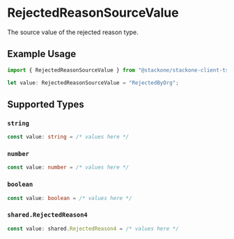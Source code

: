 # RejectedReasonSourceValue

The source value of the rejected reason type.

## Example Usage

```typescript
import { RejectedReasonSourceValue } from "@stackone/stackone-client-ts/sdk/models/shared";

let value: RejectedReasonSourceValue = "RejectedByOrg";
```

## Supported Types

### `string`

```typescript
const value: string = /* values here */
```

### `number`

```typescript
const value: number = /* values here */
```

### `boolean`

```typescript
const value: boolean = /* values here */
```

### `shared.RejectedReason4`

```typescript
const value: shared.RejectedReason4 = /* values here */
```

